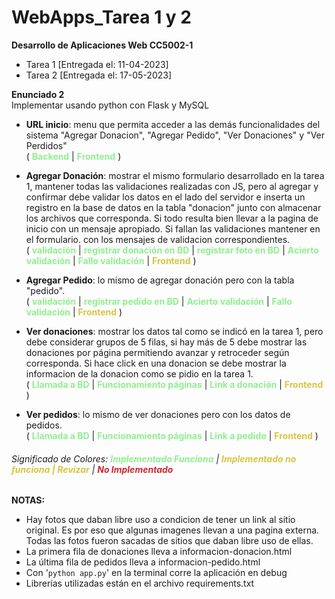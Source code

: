 # WebApps_Tarea 1 y 2
**Desarrollo de Aplicaciones Web CC5002-1**  
+ Tarea 1 [Entregada el: 11-04-2023]  
+ Tarea 2 [Entregada el: 17-05-2023]  

**Enunciado 2**  
Implementar usando python con Flask y MySQL  

+ **URL inicio**: menu que permita acceder a las demás funcionalidades del sistema "Agregar Donacion", "Agregar Pedido", "Ver Donaciones" y "Ver Perdidos"  
(
    <span style="color:lightgreen"> **Backend** </span>
    | <span style="color:lightgreen"> **Frontend** </span>
)  
+ **Agregar Donación**: mostrar el mismo formulario desarrollado en la tarea 1, mantener todas las validaciones realizadas con JS, pero al agregar y confirmar debe validar los datos en el lado del servidor e inserta un registro en la base de datos en la tabla "donacion" junto con almacenar los archivos que corresponda. Si todo resulta bien llevar a la pagina de inicio con un mensaje apropiado. Si fallan las validaciones mantener en el formulario. con los mensajes de validacion correspondientes.  
(
    <span style="color:lightgreen"> **validación** </span> 
    | <span style="color:lightgreen"> **registrar donación en BD** </span>
    | <span style="color:lightgreen"> **registrar foto en BD** </span>
    | <span style="color:lightgreen"> **Acierto validación** </span>
    | <span style="color:lightgreen"> **Fallo validación** </span>
    | <span style="color:#d9c43f"> **Frontend** </span>
)  

+ **Agregar Pedido**: lo mismo de agregar donación pero con la tabla "pedido".  
(
    <span style="color:lightgreen"> **validación** </span> 
    | <span style="color:lightgreen"> **registrar pedido en BD** </span>
    | <span style="color:lightgreen"> **Acierto validación** </span>
    | <span style="color:lightgreen"> **Fallo validación** </span>
    | <span style="color:#d9c43f"> **Frontend** </span>
)  
+ **Ver donaciones**: mostrar los datos tal como se indicó en la tarea 1, pero debe considerar grupos de 5 filas, si hay más de 5 debe mostrar las donaciones por página permitiendo avanzar y retroceder según corresponda. Si hace click en una donacion se debe mostrar la informacion de la donacion como se pidio en la tarea 1.  
(
    <span style="color:lightgreen"> **Llamada a BD** </span>
    | <span style="color:lightgreen"> **Funcionamiento páginas** </span>
    | <span style="color:lightgreen"> **Link a donación** </span>
    | <span style="color:#d9c43f"> **Frontend** </span>
)  
+ **Ver pedidos**: lo mismo de ver donaciones pero con los datos de pedidos.  
(
    <span style="color:lightgreen"> **Llamada a BD** </span>
    | <span style="color:lightgreen"> **Funcionamiento páginas** </span>
    | <span style="color:lightgreen"> **Link a pedido** </span>
    | <span style="color:#d9c43f"> **Frontend** </span>
)

###### Significado de Colores:  <span style="color:lightgreen"> **Implementado Funciona** </span> | <span style="color:#d9c43f"> **Implementado no funciona | Revizar** </span> | <span style="color:#cf2533"> **No Implementado** </span>  



**NOTAS:**  
+ Hay fotos que daban libre uso a condicion de tener un link al sitio original. Es por eso que algunas imagenes llevan a una pagina externa. Todas las fotos fueron sacadas de sitios que daban libre uso de ellas.  
+ La primera fila de donaciones lleva a informacion-donacion.html  
+ La última fila de pedidos lleva a informacion-pedido.html  
+ Con '`python app.py`' en la terminal corre la aplicación en debug
+ Librerías utilizadas están en el archivo requirements.txt 

[comment]: # (
    PALETA DE COLORES: 
    verde: lightgreen , 
    amarillo: #d9c43f , 
    rojo:     #cf2533 
    )